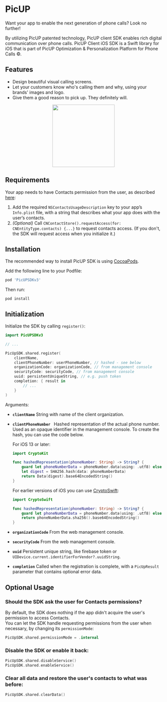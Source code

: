 # PicUP

Want your app to enable the next generation of phone calls? Look no further! 

By utilizing PicUP patented technology, PicUP client SDK enables rich digital communication over phone calls. PicUP Client iOS SDK is a Swift library for iOS that is part of PicUP Optimization & Personalization Platform for Phone Calls ©. 

## Features
* Design beautiful visual calling screens.
* Let your customers know who's calling them and why, using your brands' images and logo.
* Give them a good reason to pick up. They definitely will.

<p align="center">
<img src="https://picup.io/wp-content/uploads/2020/06/pickap_a1-–-1-2.png" height="200">
</p>


## Requirements

Your app needs to have Contacts permission from the user, as described [here](https://developer.apple.com/documentation/contacts/requesting_authorization_to_access_contacts):

1. Add the required `NSContactsUsageDescription` key to your app’s `Info.plist` file, with a string that describes what your app does with the user’s contacts.
2. _(Optional)_ Call `CNContactStore().requestAccess(for: CNEntityType.contacts) {...}` to request contacts access. (If you don't, the SDK will request access when you initialize it.)

## Installation

The recommended way to install PicUP SDK is using [CocoaPods](https://www.cocoapods.org/).

Add the following line to your Podfile:

```ruby
pod 'PicUPSDKv3'
```

Then run:

```
pod install
```

## Initialization

Initialize the SDK by calling `register()`:

```swift
import PicUPSDKv3

// ...

PicUpSDK.shared.register(
    clientName,
    clientPhoneNumber: userPhoneNumber, // hashed - see below
    organizationCode: organizationCode, // from management console
    securityCode: securityCode, // from management console
    uuid: persistentUniqueString, // e.g. push token
    completion: { result in
        // ...
    }
)
```

Arguments:

* **`clientName`** String with name of the client organization.

* **`clientPhoneNumber `** Hashed representation of the actual phone number. Used as an opaque identifier in the management console. To create the hash, you can use the code below.

  For iOS 13 or later:

  ```swift
  import CryptoKit
  
  func hashedRepresentation(phoneNumber: String) -> String? {
      guard let phoneNumberData = phoneNumber.data(using: .utf8) else { return nil }
      let digest = SHA256.hash(data: phoneNumberData)
      return Data(digest).base64EncodedString()
  }
  ```

  For earlier versions of iOS you can use [CryptoSwift](https://github.com/krzyzanowskim/CryptoSwift):

  ```swift
  import CryptoSwift

  func hashedRepresentation(phoneNumber: String) -> String? {
      guard let phoneNumberData = phoneNumber.data(using: .utf8) else { return nil }
      return phoneNumberData.sha256().base64EncodedString()
  }
  ```

* **`organizationCode`** From the web management console.

* **`securityCode`** From the web management console.

* **`uuid`** Persistent unique string, like firebase token or `UIDevice.current.identifierForVendor?.uuidString`.

* **`completion`** Called when the registration is complete, with a `PicUpResult` parameter that contains optional error data.

## Optional Usage

### Should the SDK ask the user for Contacts permissions?

By default, the SDK does nothing if the app didn't acquire the user's permission to access Contacts.  
You can let the SDK handle requesting permissions from the user when necessary, by changing its `permissionMode`:

```swift
PicUpSDK.shared.permissionMode = .internal
```

### Disable the SDK or enable it back:

```swift
PicUpSDK.shared.disableService()
PicUpSDK.shared.enableService()
```

### Clear all data and restore the user's contacts to what was before:

```swift
PicUpSDK.shared.clearData()
```
